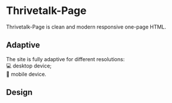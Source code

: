 # Thrivetalk-Page
Thrivetalk-Page is clean and modern responsive one-page HTML.

## Adaptive
The site is fully adaptive for different resolutions:  
💻 desktop device;  
📱  mobile device.  

## Design 
